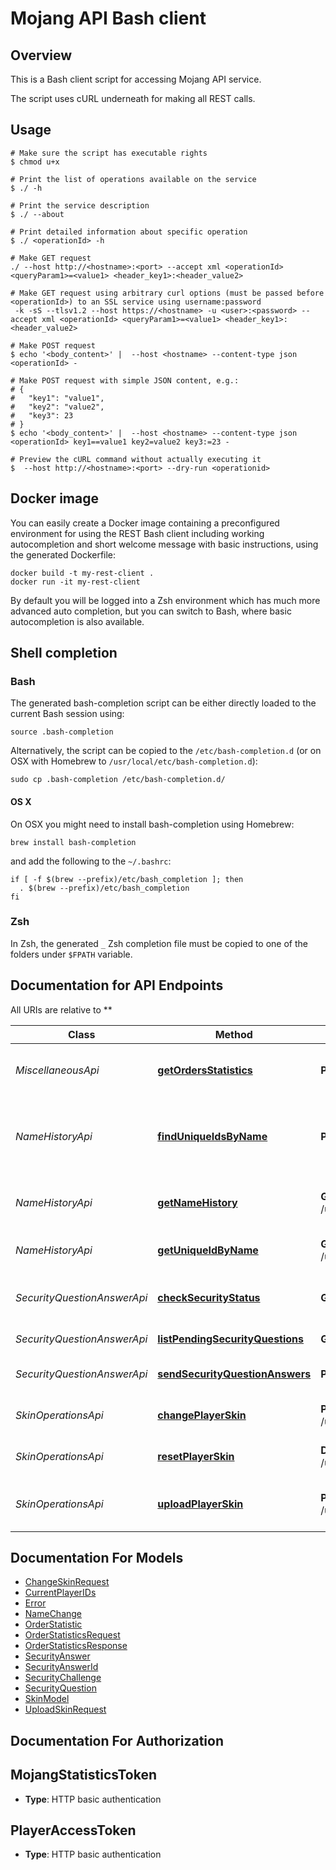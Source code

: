 # Mojang API Bash client

## Overview
This is a Bash client script for accessing Mojang API service.

The script uses cURL underneath for making all REST calls.

## Usage

```shell
# Make sure the script has executable rights
$ chmod u+x 

# Print the list of operations available on the service
$ ./ -h

# Print the service description
$ ./ --about

# Print detailed information about specific operation
$ ./ <operationId> -h

# Make GET request
./ --host http://<hostname>:<port> --accept xml <operationId> <queryParam1>=<value1> <header_key1>:<header_value2>

# Make GET request using arbitrary curl options (must be passed before <operationId>) to an SSL service using username:password
 -k -sS --tlsv1.2 --host https://<hostname> -u <user>:<password> --accept xml <operationId> <queryParam1>=<value1> <header_key1>:<header_value2>

# Make POST request
$ echo '<body_content>' |  --host <hostname> --content-type json <operationId> -

# Make POST request with simple JSON content, e.g.:
# {
#   "key1": "value1",
#   "key2": "value2",
#   "key3": 23
# }
$ echo '<body_content>' |  --host <hostname> --content-type json <operationId> key1==value1 key2=value2 key3:=23 -

# Preview the cURL command without actually executing it
$  --host http://<hostname>:<port> --dry-run <operationid>

```

## Docker image
You can easily create a Docker image containing a preconfigured environment
for using the REST Bash client including working autocompletion and short
welcome message with basic instructions, using the generated Dockerfile:

```shell
docker build -t my-rest-client .
docker run -it my-rest-client
```

By default you will be logged into a Zsh environment which has much more
advanced auto completion, but you can switch to Bash, where basic autocompletion
is also available.

## Shell completion

### Bash
The generated bash-completion script can be either directly loaded to the current Bash session using:

```shell
source .bash-completion
```

Alternatively, the script can be copied to the `/etc/bash-completion.d` (or on OSX with Homebrew to `/usr/local/etc/bash-completion.d`):

```shell
sudo cp .bash-completion /etc/bash-completion.d/
```

#### OS X
On OSX you might need to install bash-completion using Homebrew:
```shell
brew install bash-completion
```
and add the following to the `~/.bashrc`:

```shell
if [ -f $(brew --prefix)/etc/bash_completion ]; then
  . $(brew --prefix)/etc/bash_completion
fi
```

### Zsh
In Zsh, the generated `_` Zsh completion file must be copied to one of the folders under `$FPATH` variable.


## Documentation for API Endpoints

All URIs are relative to **

Class | Method | HTTP request | Description
------------ | ------------- | ------------- | -------------
*MiscellaneousApi* | [**getOrdersStatistics**](docs/MiscellaneousApi.md#getordersstatistics) | **POST** /orders/statistics | Get statistics on the sales of Minecraft.
*NameHistoryApi* | [**findUniqueIdsByName**](docs/NameHistoryApi.md#finduniqueidsbyname) | **POST** /profiles/minecraft | Find the current UUID of multiple players at once
*NameHistoryApi* | [**getNameHistory**](docs/NameHistoryApi.md#getnamehistory) | **GET** /user/profiles/{stripped_uuid}/names | Gets the full player&#39;s name history
*NameHistoryApi* | [**getUniqueIdByName**](docs/NameHistoryApi.md#getuniqueidbyname) | **GET** /users/profiles/minecraft/{username} | Find the UUID by name
*SecurityQuestionAnswerApi* | [**checkSecurityStatus**](docs/SecurityQuestionAnswerApi.md#checksecuritystatus) | **GET** /user/security/location | Check if security questions are needed
*SecurityQuestionAnswerApi* | [**listPendingSecurityQuestions**](docs/SecurityQuestionAnswerApi.md#listpendingsecurityquestions) | **GET** /user/security/challenges | Get list of questions
*SecurityQuestionAnswerApi* | [**sendSecurityQuestionAnswers**](docs/SecurityQuestionAnswerApi.md#sendsecurityquestionanswers) | **POST** /user/security/location | Send back the answers
*SkinOperationsApi* | [**changePlayerSkin**](docs/SkinOperationsApi.md#changeplayerskin) | **POST** /user/profile/{stripped_uuid}/skin | Changes the player skin by URL
*SkinOperationsApi* | [**resetPlayerSkin**](docs/SkinOperationsApi.md#resetplayerskin) | **DELETE** /user/profile/{stripped_uuid}/skin | Resets the player skin to default
*SkinOperationsApi* | [**uploadPlayerSkin**](docs/SkinOperationsApi.md#uploadplayerskin) | **PUT** /user/profile/{stripped_uuid}/skin | Changes the player skin by upload


## Documentation For Models

 - [ChangeSkinRequest](docs/ChangeSkinRequest.md)
 - [CurrentPlayerIDs](docs/CurrentPlayerIDs.md)
 - [Error](docs/Error.md)
 - [NameChange](docs/NameChange.md)
 - [OrderStatistic](docs/OrderStatistic.md)
 - [OrderStatisticsRequest](docs/OrderStatisticsRequest.md)
 - [OrderStatisticsResponse](docs/OrderStatisticsResponse.md)
 - [SecurityAnswer](docs/SecurityAnswer.md)
 - [SecurityAnswerId](docs/SecurityAnswerId.md)
 - [SecurityChallenge](docs/SecurityChallenge.md)
 - [SecurityQuestion](docs/SecurityQuestion.md)
 - [SkinModel](docs/SkinModel.md)
 - [UploadSkinRequest](docs/UploadSkinRequest.md)


## Documentation For Authorization


## MojangStatisticsToken

- **Type**: HTTP basic authentication

## PlayerAccessToken

- **Type**: HTTP basic authentication

